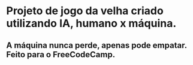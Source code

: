 # Projeto de jogo da velha criado utilizando IA, humano x máquina.
## A máquina nunca perde, apenas pode empatar. Feito para o FreeCodeCamp.
